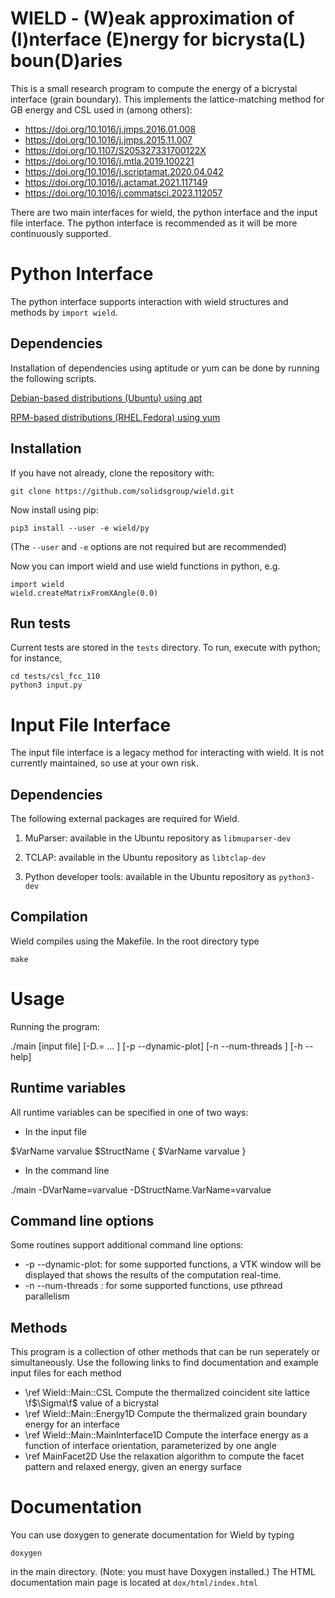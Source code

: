 # WIELD - (W)eak approximation of (I)nterface (E)nergy for bicrysta(L) boun(D)aries 

This is a small research program to compute the energy of a bicrystal interface (grain boundary). 
This implements the lattice-matching method for GB energy and CSL used in (among others):

- https://doi.org/10.1016/j.jmps.2016.01.008
- https://doi.org/10.1016/j.jmps.2015.11.007
- https://doi.org/10.1107/S205327331700122X
- https://doi.org/10.1016/j.mtla.2019.100221
- https://doi.org/10.1016/j.scriptamat.2020.04.042
- https://doi.org/10.1016/j.actamat.2021.117149
- https://doi.org/10.1016/j.commatsci.2023.112057

There are two main interfaces for wield, the python interface and the input file interface.
The python interface is recommended as it will be more continuously supported.

Python Interface
================

The python interface supports interaction with wield structures and methods by `import wield`.

Dependencies
------------

Installation of dependencies using aptitude or yum can be done by running the following scripts.

[Debian-based distributions (Ubuntu) using apt](.github/workflows/dependencies-apt.sh)

[RPM-based distributions (RHEL,Fedora) using yum](.github/workflows/dependencies-yum.sh)


Installation
------------

If you have not already, clone the repository with:

    git clone https://github.com/solidsgroup/wield.git

Now install using pip:

    pip3 install --user -e wield/py

(The `--user` and `-e` options are not required but are recommended)

Now you can import wield and use wield functions in python, e.g.

    import wield
    wield.createMatrixFromXAngle(0.0)

Run tests
---------

Current tests are stored in the `tests` directory.
To run, execute with python; for instance,

    cd tests/csl_fcc_110
    python3 input.py


Input File Interface
====================

The input file interface is a legacy method for interacting with wield. 
It is not currently maintained, so use at your own risk.

Dependencies 
------------

The following external packages are required for Wield.

1. MuParser: available in the Ubuntu repository as `libmuparser-dev`

2. TCLAP: available in the Ubuntu repository as `libtclap-dev`

3. Python developer tools: available in the Ubuntu repository as `python3-dev`

Compilation
-----------

Wield compiles using the Makefile. In the root directory type

    make


Usage
=====

Running the program:

./main [input file] [-D<StructName>.<VarName>=<VarValue> ... ] [-p --dynamic-plot] [-n --num-threads <num>] [-h --help]

Runtime variables
-----------------

All runtime variables can be specified in one of two ways:
- In the input file

$VarName varvalue
$StructName {
$VarName varvalue
}

- In the command line

./main -DVarName=varvalue -DStructName.VarName=varvalue

Command line options
--------------------

Some routines support additional command line options:
- -p --dynamic-plot: for some supported functions, a VTK window will be displayed that shows the results of the computation real-time.
- -n --num-threads <num>: for some supported functions, use pthread parallelism

Methods
-------

This program is a collection of other methods that can be run seperately or simultaneously.
Use the following links to find documentation and example input files for each method

- \ref Wield::Main::CSL Compute the thermalized coincident site lattice \f$\Sigma\f$ value of a bicrystal
- \ref Wield::Main::Energy1D Compute the thermalized grain boundary energy for an interface
- \ref Wield::Main::MainInterface1D Compute the interface energy as a function of interface orientation, parameterized by one angle
- \ref MainFacet2D Use the relaxation algorithm to compute the facet pattern and relaxed energy, given an energy surface

Documentation
=============

You can use doxygen to generate documentation for Wield by typing

    doxygen

in the main directory. (Note: you must have Doxygen installed.)
The HTML documentation main page is located at `dox/html/index.html`
